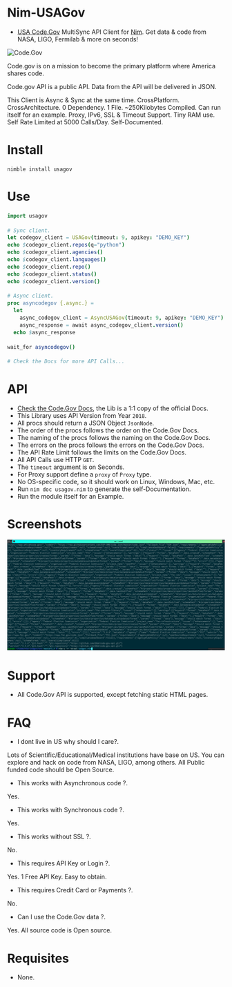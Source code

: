 # Nim-USAGov

- [USA Code.Gov](http://code.gov) MultiSync API Client for [Nim](https://nim-lang.org). Get data &amp; code from NASA, LIGO, Fermilab &amp; more on seconds!


![Code.Gov](https://raw.githubusercontent.com/GSA/code-gov/master/images/community.png "Code.Gov Open Source Code")


Code.gov is on a mission to become the primary platform where America shares code.

Code.gov API is a public API. Data from the API will be delivered in JSON.

This Client is Async & Sync at the same time. CrossPlatform. CrossArchitecture. 0 Dependency. 1 File. ~250Kilobytes Compiled. Can run itself for an example. Proxy, IPv6, SSL & Timeout Support. Tiny RAM use. Self Rate Limited at 5000 Calls/Day. Self-Documented.


# Install

```
nimble install usagov
```


# Use

```nim
import usagov

# Sync client.
let codegov_client = USAGov(timeout: 9, apikey: "DEMO_KEY")
echo $codegov_client.repos(q="python")
echo $codegov_client.agencies()
echo $codegov_client.languages()
echo $codegov_client.repo()
echo $codegov_client.status()
echo $codegov_client.version()

# Async client.
proc asyncodegov {.async.} =
  let
    async_codegov_client = AsyncUSAGov(timeout: 9, apikey: "DEMO_KEY")
    async_response = await async_codegov_client.version()
  echo $async_response

wait_for asyncodegov()

# Check the Docs for more API Calls...
```


# API

- [Check the Code.Gov Docs](https://api.code.gov), the Lib is a 1:1 copy of the official Docs.
- This Library uses API Version from Year `2018`.
- All procs should return a JSON Object `JsonNode`.
- The order of the procs follows the order on the Code.Gov Docs.
- The naming of the procs follows the naming on the Code.Gov Docs.
- The errors on the procs follows the errors on the Code.Gov Docs.
- The API Rate Limit follows the limits on the Code.Gov Docs.
- All API Calls use HTTP `GET`.
- The `timeout` argument is on Seconds.
- For Proxy support define a `proxy` of `Proxy` type.
- No OS-specific code, so it should work on Linux, Windows, Mac, etc.
- Run `nim doc usagov.nim` to generate the self-Documentation.
- Run the module itself for an Example.


# Screenshots

![Code.Gov](https://raw.githubusercontent.com/juancarlospaco/nim-usagov/master/temp.png "Code.Gov Open Source Code")


# Support

- All Code.Gov API is supported, except fetching static HTML pages.


# FAQ

- I dont live in US why should I care?.

Lots of Scientific/Educational/Medical institutions have base on US.
You can explore and hack on code from NASA, LIGO, among others.
All Public funded code should be Open Source.

- This works with Asynchronous code ?.

Yes.

- This works with Synchronous code ?.

Yes.

- This works without SSL ?.

No.

- This requires API Key or Login ?.

Yes. 1 Free API Key. Easy to obtain.

- This requires Credit Card or Payments ?.

No.

- Can I use the Code.Gov data ?.

Yes. All source code is Open source.


# Requisites

- None.

